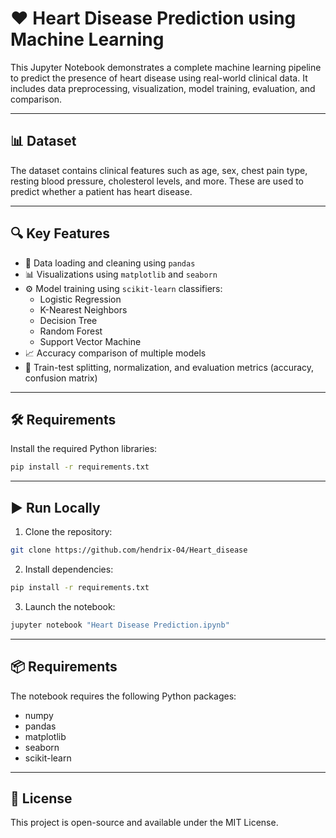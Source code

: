 # ❤️ Heart Disease Prediction using Machine Learning

This Jupyter Notebook demonstrates a complete machine learning pipeline to predict the presence of heart disease using real-world clinical data. It includes data preprocessing, visualization, model training, evaluation, and comparison.

---

## 📊 Dataset

The dataset contains clinical features such as age, sex, chest pain type, resting blood pressure, cholesterol levels, and more. These are used to predict whether a patient has heart disease.

---

## 🔍 Key Features

- 📁 Data loading and cleaning using `pandas`
- 📊 Visualizations using `matplotlib` and `seaborn`
- ⚙️ Model training using `scikit-learn` classifiers:
  - Logistic Regression
  - K-Nearest Neighbors
  - Decision Tree
  - Random Forest
  - Support Vector Machine
- 📈 Accuracy comparison of multiple models
- 🔄 Train-test splitting, normalization, and evaluation metrics (accuracy, confusion matrix)

---

## 🛠 Requirements

Install the required Python libraries:

```bash
pip install -r requirements.txt
```

---

## ▶️ Run Locally

1. Clone the repository:
```bash
git clone https://github.com/hendrix-04/Heart_disease
```

2. Install dependencies:
```bash
pip install -r requirements.txt
```

3. Launch the notebook:
```bash
jupyter notebook "Heart Disease Prediction.ipynb"
```

---

## 📦 Requirements

The notebook requires the following Python packages:

- numpy  
- pandas  
- matplotlib  
- seaborn  
- scikit-learn

---

## 📄 License

This project is open-source and available under the MIT License.